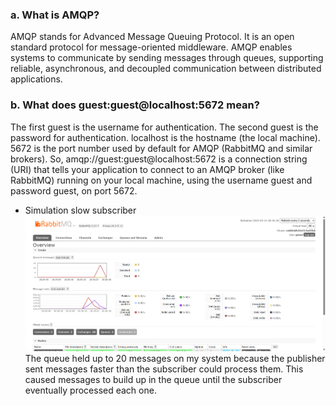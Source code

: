 ### a. What is AMQP?
AMQP stands for Advanced Message Queuing Protocol. It is an open standard protocol for message-oriented middleware. AMQP enables systems to communicate by sending messages through queues, supporting reliable, asynchronous, and decoupled communication between distributed applications.

### b. What does guest:guest@localhost:5672 mean?

The first guest is the username for authentication.
The second guest is the password for authentication.
localhost is the hostname (the local machine).
5672 is the port number used by default for AMQP (RabbitMQ and similar brokers).
So, amqp://guest:guest@localhost:5672 is a connection string (URI) that tells your application to connect to an AMQP broker (like RabbitMQ) running on your local machine, using the username guest and password guest, on port 5672.

- Simulation slow subscriber
    ![alt text](img/image.png)
    The queue held up to 20 messages on my system because the publisher sent messages faster than the subscriber could process them. This caused messages to build up in the queue until the subscriber eventually processed each one.
